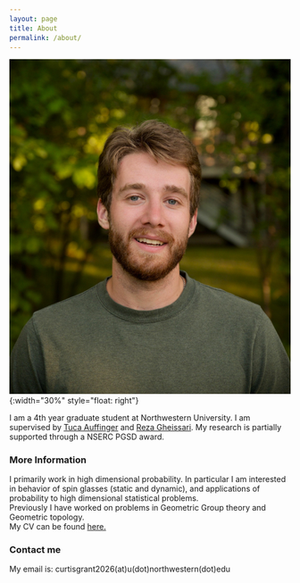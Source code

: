 ```yaml
---
layout: page
title: About
permalink: /about/
---
```


![image](/images/headshot.jpeg){:width="30%" style="float: right"}

I am a 4th year graduate student at Northwestern University. I am supervised by [Tuca Auffinger](http://math.northwestern.edu/~auffing/) and [Reza Gheissari](https://sites.northwestern.edu/gheissari/). My research is partially supported through a NSERC PGSD award. 

### More Information

I primarily work in high dimensional probability. In particular I am interested in behavior of spin glasses (static and dynamic), and applications of probability to high dimensional statistical problems.      
Previously I have worked on problems in Geometric Group theory and Geometric topology.   
My CV can be found [here.](https://drive.google.com/file/d/1hfsugZW1RTDP8gmUo-hyVBfK0CBj7sib/view?usp=sharing)

### Contact me

My email is: curtisgrant2026(at)u(dot)northwestern(dot)edu
